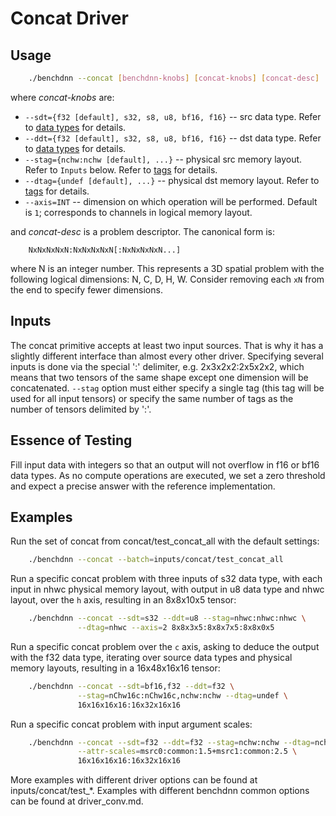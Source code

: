 # Concat Driver

## Usage
``` sh
    ./benchdnn --concat [benchdnn-knobs] [concat-knobs] [concat-desc] ...
```

where *concat-knobs* are:

 - `--sdt={f32 [default], s32, s8, u8, bf16, f16}` -- src data type.
            Refer to [data types](knobs_dt.md) for details.
 - `--ddt={f32 [default], s32, s8, u8, bf16, f16}` -- dst data type.
            Refer to [data types](knobs_dt.md) for details.
 - `--stag={nchw:nchw [default], ...}` -- physical src memory layout.
            Refer to ``Inputs`` below.
            Refer to [tags](knobs_tag.md) for details.
 - `--dtag={undef [default], ...}` -- physical dst memory layout.
            Refer to [tags](knobs_tag.md) for details.
 - `--axis=INT` -- dimension on which operation will be performed.
            Default is `1`; corresponds to channels in logical memory layout.

and *concat-desc* is a problem descriptor. The canonical form is:
```
    NxNxNxNxN:NxNxNxNxN[:NxNxNxNxN...]
```
where N is an integer number. This represents a 3D spatial problem with the
following logical dimensions: N, C, D, H, W. Consider removing each `xN` from
the end to specify fewer dimensions.


## Inputs
The concat primitive accepts at least two input sources. That is why it has a
slightly different interface than almost every other driver. Specifying several
inputs is done via the special ':' delimiter, e.g. 2x3x2x2:2x5x2x2, which means
that two tensors of the same shape except one dimension will be concatenated.
`--stag` option must either specify a single tag (this tag will be used for all
input tensors) or specify the same number of tags as the number of tensors
delimited by ':'.


## Essence of Testing
Fill input data with integers so that an output will not overflow in f16 or bf16
data types. As no compute operations are executed, we set a zero threshold and
expect a precise answer with the reference implementation.


## Examples

Run the set of concat from concat/test_concat_all with the default settings:
``` sh
    ./benchdnn --concat --batch=inputs/concat/test_concat_all
```

Run a specific concat problem with three inputs of s32 data type, with each
input in nhwc physical memory layout, with output in u8 data type and nhwc
layout, over the `h` axis, resulting in an 8x8x10x5 tensor:
``` sh
    ./benchdnn --concat --sdt=s32 --ddt=u8 --stag=nhwc:nhwc:nhwc \
               --dtag=nhwc --axis=2 8x8x3x5:8x8x7x5:8x8x0x5
```

Run a specific concat problem over the `c` axis, asking to deduce the output
with the f32 data type, iterating over source data types and physical memory
layouts, resulting in a 16x48x16x16 tensor:
``` sh
    ./benchdnn --concat --sdt=bf16,f32 --ddt=f32 \
               --stag=nChw16c:nChw16c,nchw:nchw --dtag=undef \
               16x16x16x16:16x32x16x16
```

Run a specific concat problem with input argument scales:
``` sh
    ./benchdnn --concat --sdt=f32 --ddt=f32 --stag=nchw:nchw --dtag=nchw \
               --attr-scales=msrc0:common:1.5+msrc1:common:2.5 \
               16x16x16x16:16x32x16x16
```

More examples with different driver options can be found at
inputs/concat/test_\*. Examples with different benchdnn common options can be
found at driver_conv.md.
